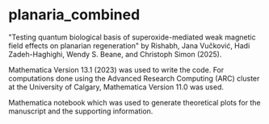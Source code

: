 # planaria_combined

"Testing quantum biological basis of superoxide-mediated weak magnetic field effects on planarian regeneration" by Rishabh, Jana Vučković, Hadi Zadeh-Haghighi, Wendy S. Beane, and Christoph Simon (2025).

Mathematica Version 13.1 (2023) was used to write the code. For computations done using the Advanced Research Computing (ARC) cluster at the University of Calgary, Mathematica Version 11.0 was used.

Mathematica notebook which was used to generate theoretical plots for the manuscript and the supporting information.
